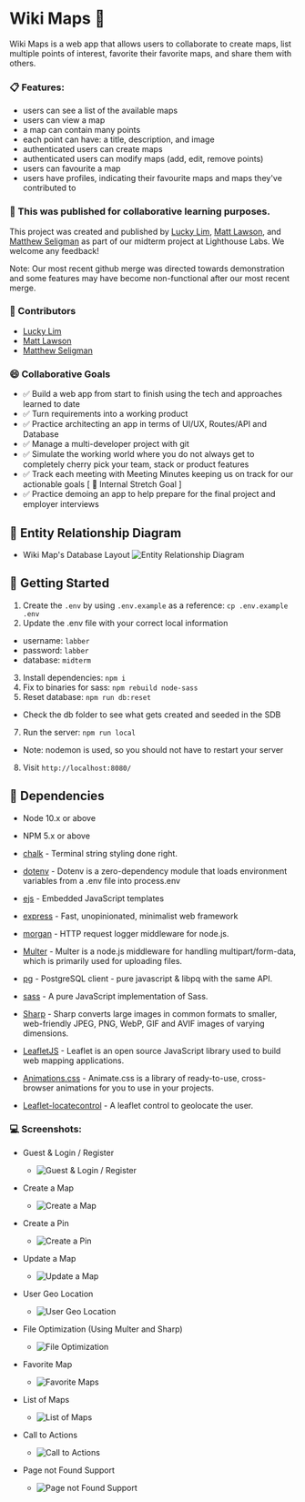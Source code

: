 Wiki Maps 🌄
=========
Wiki Maps is a web app that allows users to collaborate to create maps, list multiple points of interest, favorite their favorite maps, and share them with others.

### 📋 Features:
- users can see a list of the available maps
- users can view a map
- a map can contain many points
- each point can have: a title, description, and image
- authenticated users can create maps
- authenticated users can modify maps (add, edit, remove points)
- users can favourite a map
- users have profiles, indicating their favourite maps and maps they've contributed to

### 🚧 This was published for collaborative learning purposes.

This project was created and published by [Lucky Lim](https://github.com/lucky-hw-kim), [Matt Lawson](https://github.com/MattLawson98), and [Matthew Seligman](https://github.com/MattSeligman) as part of our midterm project at Lighthouse Labs. We welcome any feedback!

Note: Our most recent github merge was directed towards demonstration and some features may have become non-functional after our most recent merge.

### 💬 Contributors
- [Lucky Lim](https://github.com/lucky-hw-kim)
- [Matt Lawson](https://github.com/MattLawson98)
- [Matthew Seligman](https://github.com/MattSeligman)

### 😄 Collaborative Goals

- ✅ Build a web app from start to finish using the tech and approaches learned to date
- ✅ Turn requirements into a working product
- ✅ Practice architecting an app in terms of UI/UX, Routes/API and Database
- ✅ Manage a multi-developer project with git
- ✅ Simulate the working world where you do not always get to completely cherry pick your team, stack or product features
- ✅ Track each meeting with Meeting Minutes keeping us on track for our actionable goals [ 📗 Internal Stretch Goal ]
- ✅ Practice demoing an app to help prepare for the final project and employer interviews

## 📐 Entity Relationship Diagram

* Wiki Map's Database Layout
  ![Entity Relationship Diagram](/doc/wiki-map_erd.jpg)


## 📖 Getting Started

1. Create the `.env` by using `.env.example` as a reference: `cp .env.example .env`
2. Update the .env file with your correct local information 
  - username: `labber` 
  - password: `labber` 
  - database: `midterm`
3. Install dependencies: `npm i`
4. Fix to binaries for sass: `npm rebuild node-sass`
5. Reset database: `npm run db:reset`
  - Check the db folder to see what gets created and seeded in the SDB
7. Run the server: `npm run local`
  - Note: nodemon is used, so you should not have to restart your server
8. Visit `http://localhost:8080/`

## 🔧 Dependencies

- Node 10.x or above
- NPM 5.x or above
- [chalk](https://www.npmjs.com/package/chalk) - Terminal string styling done right.
- [dotenv](https://www.npmjs.com/package/dotenv) - Dotenv is a zero-dependency module that loads environment variables from a .env file into process.env
- [ejs](https://www.npmjs.com/package/ejs) - Embedded JavaScript templates
- [express](https://www.npmjs.com/package/express) - Fast, unopinionated, minimalist web framework
- [morgan](https://www.npmjs.com/package/morgan) - HTTP request logger middleware for node.js.
- [Multer](https://www.npmjs.com/package/multer) - Multer is a node.js middleware for handling multipart/form-data, which is primarily used for uploading files.
- [pg](https://www.npmjs.com/package/pg) - PostgreSQL client - pure javascript & libpq with the same API.
- [sass](https://www.npmjs.com/package/sass) - A pure JavaScript implementation of Sass.

- [Sharp](https://www.npmjs.com/package/sharp) - Sharp converts large images in common formats to smaller, web-friendly JPEG, PNG, WebP, GIF and AVIF images of varying dimensions.

- [LeafletJS](https://github.com/Leaflet/Leaflet) - Leaflet is an open source JavaScript library used to build web mapping applications.

- [Animations.css](https://github.com/animate-css/animate.css) - Animate.css is a library of ready-to-use, cross-browser animations for you to use in your projects.

- [Leaflet-locatecontrol](https://github.com/domoritz/leaflet-locatecontrol) - A leaflet control to geolocate the user.

### 💻 Screenshots:

* Guest & Login / Register
  * ![Guest & Login / Register](/doc/00-guest-or-login-and-explore.gif)

* Create a Map
  * ![Create a Map](/doc/01-create-a-map.gif)

* Create a Pin
  * ![Create a Pin](/doc/02-create-a-pin.gif)

* Update a Map
  * ![Update a Map](/doc/03-update-a-map.gif)

* User Geo Location
  * ![User Geo Location](/doc/04-user-geo-location.gif)

* File Optimization (Using Multer and Sharp)
  * ![File Optimization](/doc/05-file-optimization.jpg)

* Favorite Map
  * ![Favorite Maps](/doc/06-favorite-maps.gif)

* List of Maps
  * ![List of Maps](/doc/07-list-of-maps.jpg)

* Call to Actions
  * ![Call to Actions](/doc/08-call-to-actions.gif)

* Page not Found Support 
  * ![Page not Found Support](/doc/09-page-not-found.gif)